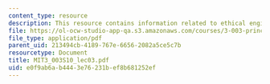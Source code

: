 ```yaml
---
content_type: resource
description: This resource contains information related to ethical engineer.
file: https://ol-ocw-studio-app-qa.s3.amazonaws.com/courses/3-003-principles-of-engineering-practice-spring-2010/e0f9ab6ab4443e76231bef8b681252ef_MIT3_003S10_lec03.pdf
file_type: application/pdf
parent_uid: 213494cb-4189-767e-6656-2082a5ce5c7b
resourcetype: Document
title: MIT3_003S10_lec03.pdf
uid: e0f9ab6a-b444-3e76-231b-ef8b681252ef
---
```

